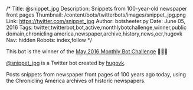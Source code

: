 /*
Title: @snippet_jpg
Description: Snippets from 100-year-old newspaper front pages
Thumbnail: /content/bots/twitterbots/images/snippet_jpg.png
Link: https://twitter.com/snippet_jpg
Author: botsheeter.py
Date: June 05, 2016
Tags: twitter,twitterbot,bot,active,monthlybotchallenge,winner,public domain,chronicling america,newspaper,archive,history,news,ocr,hugovk
Nav: hidden
Robots: index,follow
*/

<div class="note">
  <p>
    This bot is the winner of the <a href="/monthly-bot-challenge/2016-may/">May 2016 Monthly Bot Challenge</a> 👏👏👏
  </p>
</div>


[@snippet_jpg](https://twitter.com/snippet_jpg) is a Twitter bot created by [hugovk](https://twitter.com/hugovk). 

Posts snippets from newspaper front pages of 100 years ago today, using the Chronicling America archives of historic newspapers.

